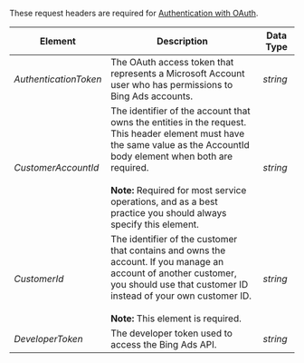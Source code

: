 These request headers are required for [Authentication with OAuth](http://go.microsoft.com/fwlink/?LinkId=511607).

|Element|Description|Data Type|
|-----------|---------------|-------------|
|*AuthenticationToken*|The OAuth access token that represents a Microsoft Account user who has permissions to Bing Ads accounts.|*string*|
|*CustomerAccountId*|The identifier of the account that owns the entities in the request. This header element must have the same value as the AccountId body element when both are required.<br /><br />**Note:** Required for most service operations, and as a best practice you should always specify this element.|*string*|
|*CustomerId*|The identifier of the customer that contains and owns the account. If you manage an account of another customer, you should use that customer ID instead of your own customer ID.<br /><br />**Note:** This element is required.|*string*|
|*DeveloperToken*|The developer token used to access the Bing Ads API.|*string*|

